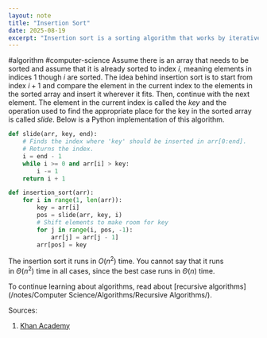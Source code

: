 ```yaml
---
layout: note
title: "Insertion Sort"
date: 2025-08-19
excerpt: "Insertion sort is a sorting algorithm that works by iteratively inserting each element into its proper position in a sorted array."
---
```


#algorithm #computer-science 
Assume there is an array that needs to be sorted and assume that it is already sorted to index $i$, meaning elements in indices $1$ though $i$ are sorted. The idea behind insertion sort is to start from index $i+1$ and compare the element in the current index to the elements in the sorted array and insert it wherever it fits. Then, continue with the next element. The element in the current index is called the _key_ and the operation used to find the appropriate place for the key in the sorted array is called _slide_. Below is a Python implementation of this algorithm.
```python
def slide(arr, key, end):
    # Finds the index where 'key' should be inserted in arr[0:end].
    # Returns the index.
    i = end - 1
    while i >= 0 and arr[i] > key:
        i -= 1
    return i + 1

def insertion_sort(arr):
    for i in range(1, len(arr)):
        key = arr[i]
        pos = slide(arr, key, i)
        # Shift elements to make room for key
        for j in range(i, pos, -1):
            arr[j] = arr[j - 1]
        arr[pos] = key
```
The insertion sort it runs in $O(n^2)$ time. You cannot say that it runs in $\Theta(n^2)$ time in all cases, since the best case runs in $\Theta(n)$ time.

To continue learning about algorithms, read about [recursive algorithms](/notes/Computer Science/Algorithms/Recursive Algorithms/).

Sources:
1. [Khan Academy](https://www.khanacademy.org/computing/computer-science/algorithms/insertion-sort/a/insertion-sort)